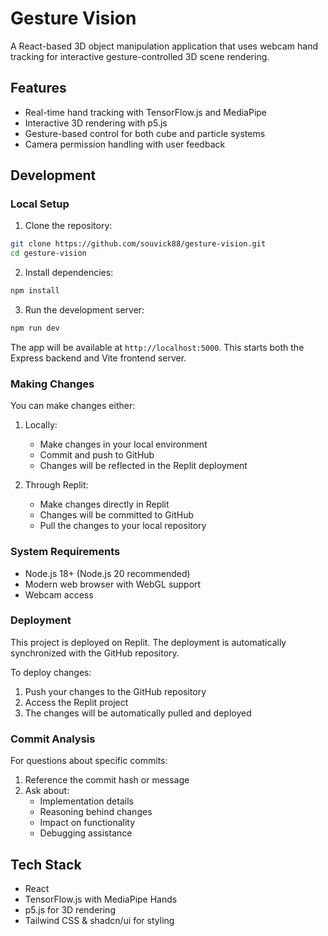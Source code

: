 # Gesture Vision

A React-based 3D object manipulation application that uses webcam hand tracking for interactive gesture-controlled 3D scene rendering.

## Features
- Real-time hand tracking with TensorFlow.js and MediaPipe
- Interactive 3D rendering with p5.js
- Gesture-based control for both cube and particle systems
- Camera permission handling with user feedback

## Development

### Local Setup
1. Clone the repository:
```bash
git clone https://github.com/souvick88/gesture-vision.git
cd gesture-vision
```

2. Install dependencies:
```bash
npm install
```

3. Run the development server:
```bash
npm run dev
```

The app will be available at `http://localhost:5000`. This starts both the Express backend and Vite frontend server.

### Making Changes
You can make changes either:
1. Locally:
   - Make changes in your local environment
   - Commit and push to GitHub
   - Changes will be reflected in the Replit deployment

2. Through Replit:
   - Make changes directly in Replit
   - Changes will be committed to GitHub
   - Pull the changes to your local repository

### System Requirements
- Node.js 18+ (Node.js 20 recommended)
- Modern web browser with WebGL support
- Webcam access

### Deployment
This project is deployed on Replit. The deployment is automatically synchronized with the GitHub repository.

To deploy changes:
1. Push your changes to the GitHub repository
2. Access the Replit project
3. The changes will be automatically pulled and deployed

### Commit Analysis
For questions about specific commits:
1. Reference the commit hash or message
2. Ask about:
   - Implementation details
   - Reasoning behind changes
   - Impact on functionality
   - Debugging assistance

## Tech Stack
- React
- TensorFlow.js with MediaPipe Hands
- p5.js for 3D rendering
- Tailwind CSS & shadcn/ui for styling
